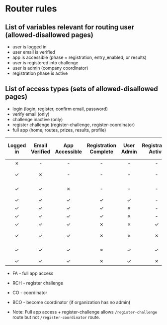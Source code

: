 # Router rules

## List of variables relevant for routing user (allowed-disallowed pages)

- user is logged in
- user email is verified
- app is accessible (phase = registration, entry_enabled, or results)
- user is registered into challenge
- user is admin (company coordinator)
- registration phase is active

## List of access types (sets of allowed-disallowed pages)

- login (login, register, confirm email, password)
- verify email (only)
- challenge inactive (only)
- register challenge (register-challenge, register-coordinator)
- full app (home, routes, prizes, results, profile)

| Logged in | Email Verified | App Accessible | Registration Complete | User Admin | Registration Active | Org has Admin |       Access       |
| :-------: | :------------: | :------------: | :-------------------: | :--------: | :-----------------: | :-----------: | :----------------: |
|     ✗     |       -        |       -        |           -           |     -      |          -          |       -       |       login        |
|     ✓     |       ✗        |       -        |           -           |     -      |          -          |       -       |    verify email    |
|     ✓     |       ✓        |       ✗        |           -           |     -      |          -          |       -       | challenge inactive |
|     ✓     |       ✓        |       ✓        |           ✓           |     ✓      |          -          |       -       |      FA + CO       |
|     ✓     |       ✓        |       ✓        |           ✓           |     ✗      |          -          |       ✗       |      FA + BCO      |
|     ✓     |       ✓        |       ✓        |           ✓           |     ✗      |          -          |       ✓       |         FA         |
|     ✓     |       ✓        |       ✓        |           ✗           |     ✗      |          ✓          |       -       |        RCH         |
|     ✓     |       ✓        |       ✓        |           ✗           |     ✗      |          ✗          |       -       | challenge inactive |
|     ✓     |       ✓        |       ✓        |           ✗           |     ✓      |          ✓          |       -       |   FA + CO + RCH    |
|     ✓     |       ✓        |       ✓        |           ✗           |     ✓      |          ✗          |       -       |      FA + CO       |

- FA - full app access
- RCH - register challenge
- CO - coordinator
- BCO - become coordinator (if organization has no admin)

- Note: Full app access + register-challenge allows `/register-challenge` route but not `/register-coordinator` route.
